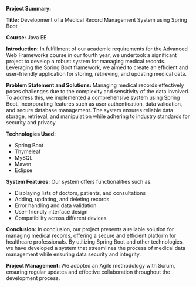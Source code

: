 **Project Summary:**

**Title:** Development of a Medical Record Management System using Spring Boot

**Course:** Java EE

**Introduction:**
In fulfillment of our academic requirements for the Advanced Web Frameworks course in our fourth year, we undertook a significant project to develop a robust system for managing medical records. Leveraging the Spring Boot framework, we aimed to create an efficient and user-friendly application for storing, retrieving, and updating medical data.

**Problem Statement and Solutions:**
Managing medical records effectively poses challenges due to the complexity and sensitivity of the data involved. To address this, we implemented a comprehensive system using Spring Boot, incorporating features such as user authentication, data validation, and secure database management. The system ensures reliable data storage, retrieval, and manipulation while adhering to industry standards for security and privacy.

**Technologies Used:**
- Spring Boot
- Thymeleaf
- MySQL
- Maven
- Eclipse

**System Features:**
Our system offers functionalities such as:
- Displaying lists of doctors, patients, and consultations
- Adding, updating, and deleting records
- Error handling and data validation
- User-friendly interface design
- Compatibility across different devices

**Conclusion:**
In conclusion, our project presents a reliable solution for managing medical records, offering a secure and efficient platform for healthcare professionals. By utilizing Spring Boot and other technologies, we have developed a system that streamlines the process of medical data management while ensuring data security and integrity.

**Project Management:**
We adopted an Agile methodology with Scrum, ensuring regular updates and effective collaboration throughout the development process.
